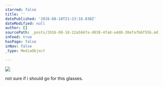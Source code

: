 ```yaml
---
starred: false
title: ''
datePublished: '2016-08-18T21:23:16.838Z'
dateModified: null
author: []
sourcePath: _posts/2016-08-18-22a5847a-d838-4fa8-a4d8-30efa7b6f55b.md
inFeed: true
hasPage: false
inNav: false
_type: MediaObject

---
```

![](https://the-grid-user-content.s3-us-west-2.amazonaws.com/fa2c6565-7b71-421f-9aa8-c815fb7514f5.jpg)

not sure if i should go for this glasses.